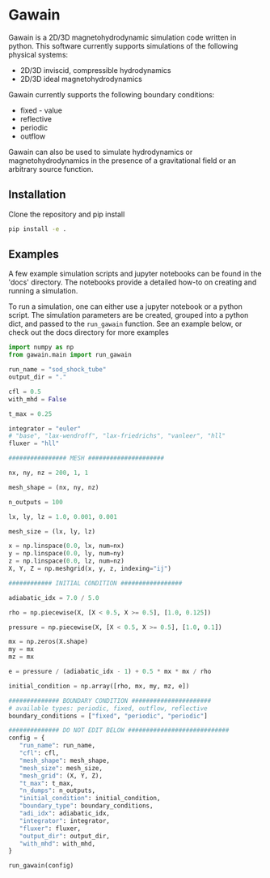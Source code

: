 # Gawain

Gawain is a 2D/3D magnetohydrodynamic simulation code written in python. This software currently supports simulations of the following physical systems:

- 2D/3D inviscid, compressible hydrodynamics
- 2D/3D ideal magnetohydrodynamics

Gawain currently supports the following boundary conditions:

- fixed - value
- reflective
- periodic
- outflow

Gawain can also be used to simulate hydrodynamics or magnetohydrodynamics in the presence of a gravitational field or an arbitrary source function.  


## Installation

Clone the repository and pip install 

```bash
pip install -e .
```


## Examples

A few example simulation scripts and jupyter notebooks can be found in the 'docs' directory. The notebooks provide a detailed how-to on creating and running a simulation.

To run a simulation, one can either use a jupyter notebook or a python script. The simulation parameters are be created, grouped into a python dict, and passed to the `run_gawain` function. See an example below, or check out the docs directory for more examples

 ```python
import numpy as np
from gawain.main import run_gawain

run_name = "sod_shock_tube"
output_dir = "."

cfl = 0.5
with_mhd = False

t_max = 0.25

integrator = "euler"
# "base", "lax-wendroff", "lax-friedrichs", "vanleer", "hll"
fluxer = "hll"

################ MESH #####################

nx, ny, nz = 200, 1, 1

mesh_shape = (nx, ny, nz)

n_outputs = 100

lx, ly, lz = 1.0, 0.001, 0.001

mesh_size = (lx, ly, lz)

x = np.linspace(0.0, lx, num=nx)
y = np.linspace(0.0, ly, num=ny)
z = np.linspace(0.0, lz, num=nz)
X, Y, Z = np.meshgrid(x, y, z, indexing="ij")

############ INITIAL CONDITION #################

adiabatic_idx = 7.0 / 5.0

rho = np.piecewise(X, [X < 0.5, X >= 0.5], [1.0, 0.125])

pressure = np.piecewise(X, [X < 0.5, X >= 0.5], [1.0, 0.1])

mx = np.zeros(X.shape)
my = mx
mz = mx

e = pressure / (adiabatic_idx - 1) + 0.5 * mx * mx / rho

initial_condition = np.array([rho, mx, my, mz, e])

############## BOUNDARY CONDITION ######################
# available types: periodic, fixed, outflow, reflective
boundary_conditions = ["fixed", "periodic", "periodic"]

############## DO NOT EDIT BELOW ############################
config = {
    "run_name": run_name,
    "cfl": cfl,
    "mesh_shape": mesh_shape,
    "mesh_size": mesh_size,
    "mesh_grid": (X, Y, Z),
    "t_max": t_max,
    "n_dumps": n_outputs,
    "initial_condition": initial_condition,
    "boundary_type": boundary_conditions,
    "adi_idx": adiabatic_idx,
    "integrator": integrator,
    "fluxer": fluxer,
    "output_dir": output_dir,
    "with_mhd": with_mhd,
}

run_gawain(config)
 ```


